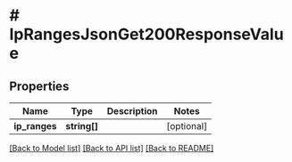 # # IpRangesJsonGet200ResponseValue

## Properties

Name | Type | Description | Notes
------------ | ------------- | ------------- | -------------
**ip_ranges** | **string[]** |  | [optional]

[[Back to Model list]](../../README.md#models) [[Back to API list]](../../README.md#endpoints) [[Back to README]](../../README.md)
